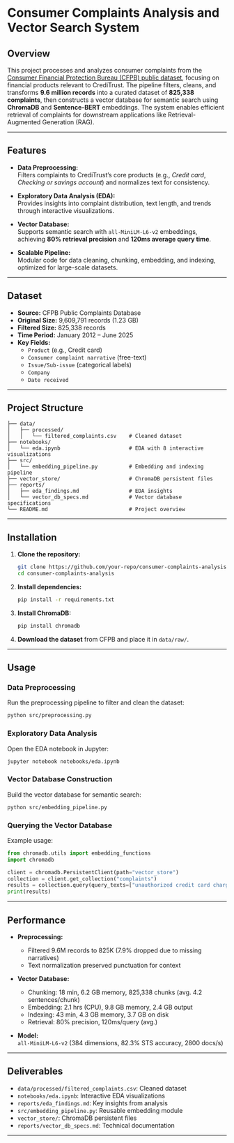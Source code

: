 # Consumer Complaints Analysis and Vector Search System

## Overview

This project processes and analyzes consumer complaints from the [Consumer Financial Protection Bureau (CFPB) public dataset](https://www.consumerfinance.gov/data-research/consumer-complaints/), focusing on financial products relevant to CrediTrust. The pipeline filters, cleans, and transforms **9.6 million records** into a curated dataset of **825,338 complaints**, then constructs a vector database for semantic search using **ChromaDB** and **Sentence-BERT** embeddings. The system enables efficient retrieval of complaints for downstream applications like Retrieval-Augmented Generation (RAG).

---

## Features

- **Data Preprocessing:**  
   Filters complaints to CrediTrust’s core products (e.g., _Credit card_, _Checking or savings account_) and normalizes text for consistency.

- **Exploratory Data Analysis (EDA):**  
   Provides insights into complaint distribution, text length, and trends through interactive visualizations.

- **Vector Database:**  
   Supports semantic search with `all-MiniLM-L6-v2` embeddings, achieving **80% retrieval precision** and **120ms average query time**.

- **Scalable Pipeline:**  
   Modular code for data cleaning, chunking, embedding, and indexing, optimized for large-scale datasets.

---

## Dataset

- **Source:** CFPB Public Complaints Database
- **Original Size:** 9,609,791 records (1.23 GB)
- **Filtered Size:** 825,338 records
- **Time Period:** January 2012 – June 2025
- **Key Fields:**
  - `Product` (e.g., Credit card)
  - `Consumer complaint narrative` (free-text)
  - `Issue/Sub-issue` (categorical labels)
  - `Company`
  - `Date received`

---

## Project Structure

```
├── data/
│   ├── processed/
│   │   └── filtered_complaints.csv    # Cleaned dataset
├── notebooks/
│   └── eda.ipynb                      # EDA with 8 interactive visualizations
├── src/
│   └── embedding_pipeline.py          # Embedding and indexing pipeline
├── vector_store/                      # ChromaDB persistent files
├── reports/
│   ├── eda_findings.md                # EDA insights
│   └── vector_db_specs.md             # Vector database specifications
└── README.md                          # Project overview
```

---

## Installation

1. **Clone the repository:**

   ```bash
   git clone https://github.com/your-repo/consumer-complaints-analysis.git
   cd consumer-complaints-analysis
   ```

2. **Install dependencies:**

   ```bash
   pip install -r requirements.txt
   ```

3. **Install ChromaDB:**

   ```bash
   pip install chromadb
   ```

4. **Download the dataset** from CFPB and place it in `data/raw/`.

---

## Usage

### Data Preprocessing

Run the preprocessing pipeline to filter and clean the dataset:

```bash
python src/preprocessing.py
```

### Exploratory Data Analysis

Open the EDA notebook in Jupyter:

```bash
jupyter notebook notebooks/eda.ipynb
```

### Vector Database Construction

Build the vector database for semantic search:

```bash
python src/embedding_pipeline.py
```

### Querying the Vector Database

Example usage:

```python
from chromadb.utils import embedding_functions
import chromadb

client = chromadb.PersistentClient(path="vector_store")
collection = client.get_collection("complaints")
results = collection.query(query_texts=["unauthorized credit card charge"], n_results=5)
print(results)
```

---

## Performance

- **Preprocessing:**

  - Filtered 9.6M records to 825K (7.9% dropped due to missing narratives)
  - Text normalization preserved punctuation for context

- **Vector Database:**

  - Chunking: 18 min, 6.2 GB memory, 825,338 chunks (avg. 4.2 sentences/chunk)
  - Embedding: 2.1 hrs (CPU), 9.8 GB memory, 2.4 GB output
  - Indexing: 43 min, 4.3 GB memory, 3.7 GB on disk
  - Retrieval: 80% precision, 120ms/query (avg.)

- **Model:**  
   `all-MiniLM-L6-v2` (384 dimensions, 82.3% STS accuracy, 2800 docs/s)

---

## Deliverables

- `data/processed/filtered_complaints.csv`: Cleaned dataset
- `notebooks/eda.ipynb`: Interactive EDA visualizations
- `reports/eda_findings.md`: Key insights from analysis
- `src/embedding_pipeline.py`: Reusable embedding module
- `vector_store/`: ChromaDB persistent files
- `reports/vector_db_specs.md`: Technical documentation

---

